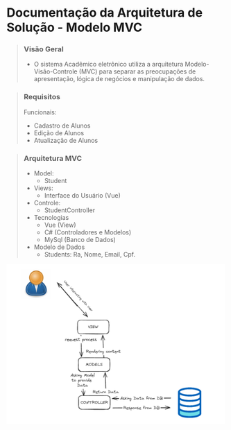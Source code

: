 # Documentação da Arquitetura de Solução - Modelo MVC

> ### Visão Geral
> - O sistema Acadêmico eletrônico utiliza a arquitetura Modelo-Visão-Controle (MVC) para separar as preocupações de apresentação, lógica de negócios e manipulação de dados.

> ### Requisitos
   > Funcionais:
   > - Cadastro de Alunos
   > - Edição de Alunos
   > - Atualização de Alunos

> ### Arquitetura MVC
> - Model:
>   - Student
> - Views:
>   - Interface do Usuário (Vue)
> - Controle:
>   - StudentController
> - Tecnologias
>   - Vue (View)
>   - C# (Controladores e Modelos)
>   - MySql (Banco de Dados)
> - Modelo de Dados
>   - Students: Ra, Nome, Email, Cpf.

![MVC](/diagram.png)